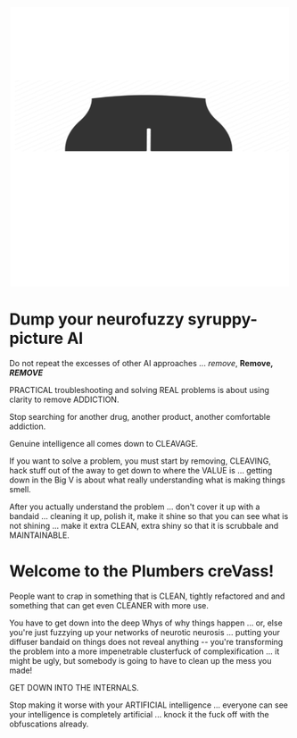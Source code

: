 <p align="center">
    <img src="./docs/source/temp_logo_hq.png" width="500">
</p>

Dump your neurofuzzy syruppy-picture AI  
=======================================

Do not repeat the excesses of other AI approaches ... *remove*, **Remove,** ***REMOVE*** 

PRACTICAL troubleshooting and solving REAL problems is about using clarity to remove ADDICTION.

Stop searching for another drug, another product, another comfortable addiction.

Genuine intelligence all comes down to CLEAVAGE.

If you want to solve a problem, you must start by removing, CLEAVING, hack stuff out of the away to get down to where the VALUE is ... getting down in the Big V is about what really understanding what is making things smell.

After you actually understand the problem ... don't cover it up with a bandaid ... cleaning it up, polish it, make it shine so that you can see what is not shining ... make it extra CLEAN, extra shiny so that it is scrubbale and MAINTAINABLE.

Welcome to the Plumbers creVass!
================================
People want to crap in something that is CLEAN, tightly refactored and and something that can get even CLEANER with more use.

You have to get down into the deep Whys of why things happen ... or, else you're just fuzzying up your networks of neurotic neurosis ... putting your diffuser bandaid on things does not reveal anything -- you're transforming the problem into a more impenetrable clusterfuck of complexification ... it might be ugly, but somebody is going to have to clean up the mess you  made!

GET DOWN INTO THE INTERNALS.

Stop making it worse with your ARTIFICIAL intelligence ... everyone can see your intelligence is completely artificial ... knock it the fuck off with the obfuscations already.
